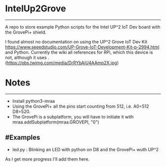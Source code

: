 # IntelUp2Grove
----
A repo to store example Python scripts for the Intel UP^2 IoT Dev board with the GrovePi+ shield. 

I found almost no documentation on using the UP^2 Grove IoT Dev Kit <https://www.seeedstudio.com/UP-Grove-IoT-Development-Kit-p-2994.html> and Python. Currently the wiki all references for RPi, which this device is not, although it uses . 
(https://pbs.twimg.com/media/DrRYbAjU4AAmp2X.jpg)

# Notes
---- 
  - Install python3-mraa 
  - Using the GrovePi+ all the pins start counting from 512, i.e. A0=512 D8=520. 
  - The GrovePi is a subplatform, you will have to initiate it with mraa.addSubplatform(mraa.GROVEPI, "0") 

#Examples
---- 
  - led.py : Blinking an LED with python on D8 and the GrovePi+ wuth UP^2 

As I get more progress I'll add them here. 

